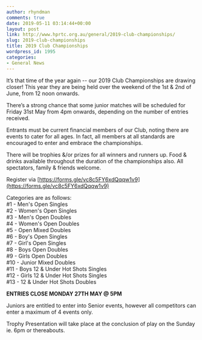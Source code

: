 ```yaml
---
author: rhyndman
comments: true
date: 2019-05-11 03:14:44+00:00
layout: post
link: http://www.hprtc.org.au/general/2019-club-championships/
slug: 2019-club-championships
title: 2019 Club Championships
wordpress_id: 1995
categories:
- General News
---
```





It’s that time of the year again -- our 2019 Club Championships are drawing closer! This year they are being held over the weekend of the 1st & 2nd of June, from 12 noon onwards.







There’s a strong chance that some junior matches will be scheduled for Friday 31st May from 4pm onwards, depending on the number of entries received.







Entrants must be current financial members of our Club, noting there are events to cater for all ages. In fact, all members at all standards are encouraged to enter and embrace the championships.







There will be trophies &/or prizes for all winners and runners up. Food & drinks available throughout the duration of the championships also. All spectators, family & friends welcome.







Register via [https://forms.gle/vc8c5FY6xdQqqw1v9](https://forms.gle/vc8c5FY6xdQqqw1v9)







Categories are as follows:  
#1 - Men's Open Singles  
#2 - Women's Open Singles  
#3 - Men's Open Doubles  
#4 - Women's Open Doubles  
#5 - Open Mixed Doubles  
#6 - Boy's Open Singles  
#7 - Girl's Open Singles  
#8 - Boys Open Doubles  
#9 - Girls Open Doubles  
#10 - Junior Mixed Doubles  
#11 - Boys 12 & Under Hot Shots Singles  
#12 - Girls 12 & Under Hot Shots Singles  
#13 - 12 & Under Hot Shots Doubles







**ENTRIES CLOSE MONDAY 27TH MAY @ 5PM**







Juniors are entitled to enter into Senior events, however all competitors can enter a maximum of 4 events only.







Trophy Presentation will take place at the conclusion of play on the Sunday ie. 6pm or thereabouts.



